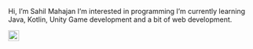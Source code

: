 Hi, I’m Sahil Mahajan
I’m interested in programming
I’m currently learning Java, Kotlin, Unity Game development and a bit of web development.

[<img align="left" alt="sahil-mahajan-a956b8203 | LinkedIn" width="22px" src="https://cdn.jsdelivr.net/npm/simple-icons@v3/icons/linkedin.svg" />](https://www.linkedin.com/in/aaryan-arora-a956b8203/)

<br />
